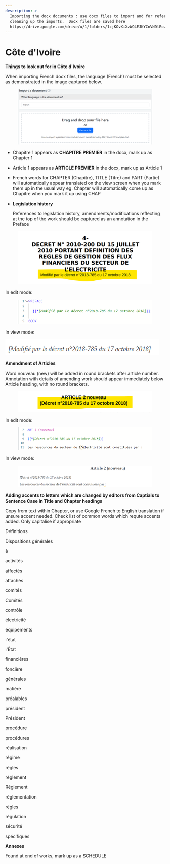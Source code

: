 ```yaml
---
description: >-
  Importing the docx documents : use docx files to import and for reference when
  cleaning up the imports.  Docx files are saved here
  https://drive.google.com/drive/u/1/folders/1zjKOvXiXzWQ4EJKYCnVNDlEoz
---
```


# Côte d'Ivoire

**Things to look out for in Côte d'Ivoire**

When importing French docx files, the language (French) must be selected as demonstrated in the image captured below.

<figure><img src="../.gitbook/assets/image (5) (1).png" alt=""><figcaption></figcaption></figure>

* Chapitre 1 appears as **CHAPITRE PREMIER** in the docx, mark up as Chapter 1
* &#x20;Article 1 appears as  **ARTICLE PREMIER** in the docx,  mark up as Article 1&#x20;
* French words for CHAPTER (Chapitre), TITLE (Titre) and PART (Partie) will automatically appear translated on the view screen when you mark them up in the usual way eg. Chapter will automatically come up as Chapitre when you mark it up using CHAP
*   **Legislation history**

    References to legislation history, amendments/modifications reflecting at the top of the work should be captured as an annotation in the Preface

<figure><img src="../.gitbook/assets/image (5).png" alt=""><figcaption></figcaption></figure>

In edit mode:

<figure><img src="../.gitbook/assets/image (3) (1).png" alt=""><figcaption></figcaption></figure>

In view mode:

![](<../.gitbook/assets/image (4) (1).png>)&#x20;

**Amendment of Articles**

Word nouveau (new) will be added in round brackets after article number. Annotation with details of amending work should appear immediately below Article heading, with no round brackets.

<figure><img src="../.gitbook/assets/image.png" alt=""><figcaption></figcaption></figure>

In edit mode:

<figure><img src="../.gitbook/assets/image (2).png" alt=""><figcaption></figcaption></figure>

In view mode:

<figure><img src="../.gitbook/assets/image (3).png" alt=""><figcaption></figcaption></figure>

**Adding accents to letters which are changed by editors from Captials to Sentence Case in Title and Chapter headings**&#x20;

Copy from text within Chapter, or use Google French to English translation if unsure accent needed. Check list of common words which requte accents added. Only capitalise if appropriate&#x20;



Définitions

Dispositions générales

&#x20;

à

activités

affectés

attachés

comités

Comités

contrôle

électricité

équipements

l'état

l'État&#x20;

financières

&#x20;foncière

générales

matière&#x20;

préalables

président

Président

procédure&#x20;

procédures

réalisation

régime

règles

règlement

Règlement

réglementation

règles

régulation

sécurité

spécifiques



**Annexes**&#x20;

Found at end of works, mark up as a SCHEDULE





